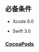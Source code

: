 ## 必备条件

* Xcode 8.0

* Swift 3.0



### [CocoaPods](https://guides.cocoapods.org/using/using-cocoapods.html)



